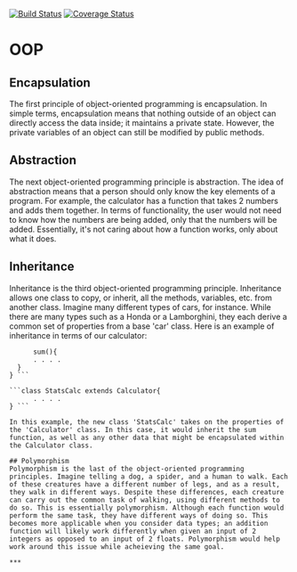 [![Build Status](https://travis-ci.com/anmorales-hub/is219HW1.svg?branch=master)](https://travis-ci.com/anmorales-hub/is219HW1)
[![Coverage Status](https://coveralls.io/repos/github/anmorales-hub/is219HW1/badge.svg?branch=master)](https://coveralls.io/github/anmorales-hub/is219HW1?branch=master)

# OOP
## Encapsulation
The first principle of object-oriented programming is encapsulation. In simple terms, encapsulation means that nothing outside of an object can directly access the data inside; it maintains a private state. However, the private variables of an object can still be modified by public methods.

## Abstraction
The next object-oriented programming principle is abstraction. The idea of abstraction means that a person should only know the key elements of a program. For example, the calculator has a function that takes 2 numbers and adds them together. In terms of functionality, the user would not need to know how the numbers are being added, only that the numbers will be added. Essentially, it's not caring about how a function works, only about what it does.

## Inheritance
Inheritance is the third object-oriented programming principle. Inheritance allows one class to copy, or inherit, all the methods, variables, etc. from another class. Imagine many different types of cars, for instance. While there are many types such as a Honda or a Lamborghini, they each derive a common set of properties from a base 'car' class. Here is an example of inheritance in terms of our calculator:
``` class Calculator {
      sum(){
      . . . .
  }
} ```

```class StatsCalc extends Calculator{
      . . . .
} ```

In this example, the new class 'StatsCalc' takes on the properties of the 'Calculator' class. In this case, it would inherit the sum function, as well as any other data that might be encapsulated within the Calculator class.

## Polymorphism
Polymorphism is the last of the object-oriented programming principles. Imagine telling a dog, a spider, and a human to walk. Each of these creatures have a different number of legs, and as a result, they walk in different ways. Despite these differences, each creature can carry out the common task of walking, using different methods to do so. This is essentially polymorphism. Although each function would perform the same task, they have different ways of doing so. This becomes more applicable when you consider data types; an addition function will likely work differently when given an input of 2 integers as opposed to an input of 2 floats. Polymorphism would help work around this issue while acheieving the same goal.

***

